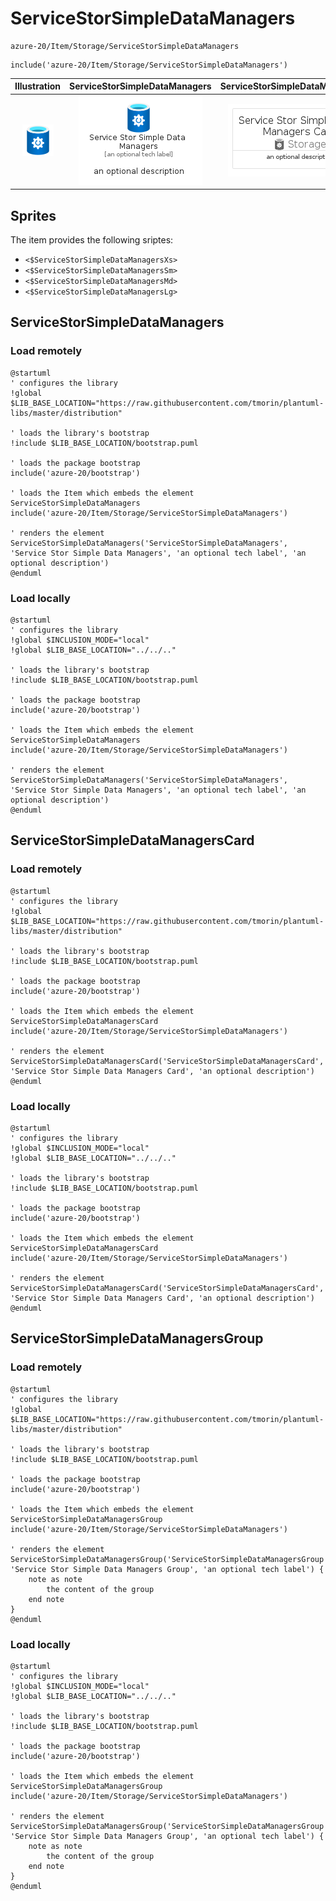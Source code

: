 # ServiceStorSimpleDataManagers


```text
azure-20/Item/Storage/ServiceStorSimpleDataManagers
```

```text
include('azure-20/Item/Storage/ServiceStorSimpleDataManagers')
```



| Illustration | ServiceStorSimpleDataManagers | ServiceStorSimpleDataManagersCard | ServiceStorSimpleDataManagersGroup |
| :---: | :---: | :---: | :---: |
| ![illustration for Illustration](../../../azure-20/Item/Storage/ServiceStorSimpleDataManagers.png) | ![illustration for ServiceStorSimpleDataManagers](../../../azure-20/Item/Storage/ServiceStorSimpleDataManagers.Local.png) | ![illustration for ServiceStorSimpleDataManagersCard](../../../azure-20/Item/Storage/ServiceStorSimpleDataManagersCard.Local.png) | ![illustration for ServiceStorSimpleDataManagersGroup](../../../azure-20/Item/Storage/ServiceStorSimpleDataManagersGroup.Local.png) |



## Sprites
The item provides the following sriptes:

- `<$ServiceStorSimpleDataManagersXs>`
- `<$ServiceStorSimpleDataManagersSm>`
- `<$ServiceStorSimpleDataManagersMd>`
- `<$ServiceStorSimpleDataManagersLg>`





## ServiceStorSimpleDataManagers

### Load remotely
```plantuml
@startuml
' configures the library
!global $LIB_BASE_LOCATION="https://raw.githubusercontent.com/tmorin/plantuml-libs/master/distribution"

' loads the library's bootstrap
!include $LIB_BASE_LOCATION/bootstrap.puml

' loads the package bootstrap
include('azure-20/bootstrap')

' loads the Item which embeds the element ServiceStorSimpleDataManagers
include('azure-20/Item/Storage/ServiceStorSimpleDataManagers')

' renders the element
ServiceStorSimpleDataManagers('ServiceStorSimpleDataManagers', 'Service Stor Simple Data Managers', 'an optional tech label', 'an optional description')
@enduml
```

### Load locally
```plantuml
@startuml
' configures the library
!global $INCLUSION_MODE="local"
!global $LIB_BASE_LOCATION="../../.."

' loads the library's bootstrap
!include $LIB_BASE_LOCATION/bootstrap.puml

' loads the package bootstrap
include('azure-20/bootstrap')

' loads the Item which embeds the element ServiceStorSimpleDataManagers
include('azure-20/Item/Storage/ServiceStorSimpleDataManagers')

' renders the element
ServiceStorSimpleDataManagers('ServiceStorSimpleDataManagers', 'Service Stor Simple Data Managers', 'an optional tech label', 'an optional description')
@enduml
```

## ServiceStorSimpleDataManagersCard

### Load remotely
```plantuml
@startuml
' configures the library
!global $LIB_BASE_LOCATION="https://raw.githubusercontent.com/tmorin/plantuml-libs/master/distribution"

' loads the library's bootstrap
!include $LIB_BASE_LOCATION/bootstrap.puml

' loads the package bootstrap
include('azure-20/bootstrap')

' loads the Item which embeds the element ServiceStorSimpleDataManagersCard
include('azure-20/Item/Storage/ServiceStorSimpleDataManagers')

' renders the element
ServiceStorSimpleDataManagersCard('ServiceStorSimpleDataManagersCard', 'Service Stor Simple Data Managers Card', 'an optional description')
@enduml
```

### Load locally
```plantuml
@startuml
' configures the library
!global $INCLUSION_MODE="local"
!global $LIB_BASE_LOCATION="../../.."

' loads the library's bootstrap
!include $LIB_BASE_LOCATION/bootstrap.puml

' loads the package bootstrap
include('azure-20/bootstrap')

' loads the Item which embeds the element ServiceStorSimpleDataManagersCard
include('azure-20/Item/Storage/ServiceStorSimpleDataManagers')

' renders the element
ServiceStorSimpleDataManagersCard('ServiceStorSimpleDataManagersCard', 'Service Stor Simple Data Managers Card', 'an optional description')
@enduml
```

## ServiceStorSimpleDataManagersGroup

### Load remotely
```plantuml
@startuml
' configures the library
!global $LIB_BASE_LOCATION="https://raw.githubusercontent.com/tmorin/plantuml-libs/master/distribution"

' loads the library's bootstrap
!include $LIB_BASE_LOCATION/bootstrap.puml

' loads the package bootstrap
include('azure-20/bootstrap')

' loads the Item which embeds the element ServiceStorSimpleDataManagersGroup
include('azure-20/Item/Storage/ServiceStorSimpleDataManagers')

' renders the element
ServiceStorSimpleDataManagersGroup('ServiceStorSimpleDataManagersGroup', 'Service Stor Simple Data Managers Group', 'an optional tech label') {
    note as note
        the content of the group
    end note
}
@enduml
```

### Load locally
```plantuml
@startuml
' configures the library
!global $INCLUSION_MODE="local"
!global $LIB_BASE_LOCATION="../../.."

' loads the library's bootstrap
!include $LIB_BASE_LOCATION/bootstrap.puml

' loads the package bootstrap
include('azure-20/bootstrap')

' loads the Item which embeds the element ServiceStorSimpleDataManagersGroup
include('azure-20/Item/Storage/ServiceStorSimpleDataManagers')

' renders the element
ServiceStorSimpleDataManagersGroup('ServiceStorSimpleDataManagersGroup', 'Service Stor Simple Data Managers Group', 'an optional tech label') {
    note as note
        the content of the group
    end note
}
@enduml
```

